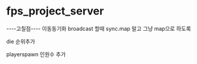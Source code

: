 # fps_project_server
 
----고칠점----
이동동기화 broadcast 할때 sync.map 말고 그냥 map으로 하도록


die 순위추가

playerspawn 인원수 추가